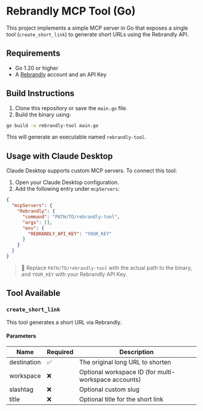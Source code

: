 # Rebrandly MCP Tool (Go)

This project implements a simple MCP server in Go that exposes a single tool (`create_short_link`) to generate short URLs using the Rebrandly API.

## Requirements

- Go 1.20 or higher
- A [Rebrandly](https://www.rebrandly.com) account and an API Key

## Build Instructions

1. Clone this repository or save the `main.go` file.
2. Build the binary using:

```bash
go build -o rebrandly-tool main.go
```

This will generate an executable named `rebrandly-tool`.

## Usage with Claude Desktop

Claude Desktop supports custom MCP servers. To connect this tool:

1. Open your Claude Desktop configuration.
2. Add the following entry under `mcpServers`:

```json
{
  "mcpServers": {
    "Rebrandly": {
      "command": "PATH/TO/rebrandly-tool",
      "args": [],
      "env": {
        "REBRANDLY_API_KEY": "YOUR_KEY"
      }
    }
  }
}
```

> 🔧 Replace `PATH/TO/rebrandly-tool` with the actual path to the binary, and `YOUR_KEY` with your Rebrandly API Key.

## Tool Available

### `create_short_link`

This tool generates a short URL via Rebrandly.

#### Parameters

| Name        | Required | Description                                          |
| ----------- | -------- | ---------------------------------------------------- |
| destination | ✅       | The original long URL to shorten                     |
| workspace   | ❌       | Optional workspace ID (for multi-workspace accounts) |
| slashtag    | ❌       | Optional custom slug                                 |
| title       | ❌       | Optional title for the short link                    |
